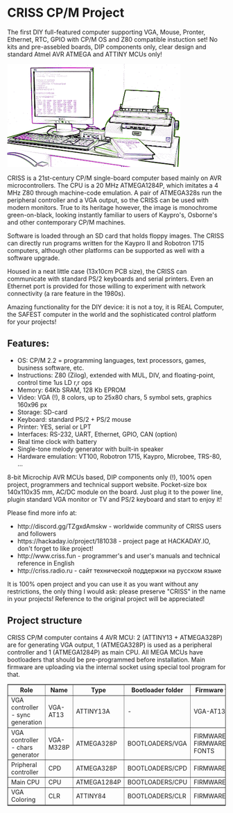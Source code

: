 <h1>CRISS CP/M Project</h1>

The first DIY full-featured computer supporting VGA, Mouse, Pronter, Ethernet, RTC, GPIO with CP/M OS and Z80 compatible instuction set! No kits and pre-assebled boards, DIP components only, clear design and standard Atmel AVR ATMEGA and ATTINY MCUs only!

<img src=criss_bw_draw.png>

CRISS is a 21st-century CP/M single-board computer based mainly on AVR microcontrollers. The CPU is a 20 MHz ATMEGA1284P, which imitates a 4 MHz Z80 through machine-code emulation. A pair of ATMEGA328s run the peripheral controller and a VGA output, so the CRISS can be used with modern monitors. True to its heritage however, the image is monochrome green-on-black, looking instantly familiar to users of Kaypro's, Osborne's and other contemporary CP/M machines.

Software is loaded through an SD card that holds floppy images. The CRISS can directly run programs written for the Kaypro II and Robotron 1715 computers, although other platforms can be supported as well with a software upgrade. 

Housed in a neat little case (13x10cm PCB size), the CRISS can communicate with standard PS/2 keyboards and serial printers. Even an Ethernet port is provided for those willing to experiment with network connectivity (a rare feature in the 1980s).

Amazing functionality for the DIY device: it is not a toy, it is REAL Computer, the SAFEST computer in the world and the sophisticated control platform for your projects!

<h2>Features:</h2>

<ul>
<li> OS: CP/M 2.2 = programming languages, text processors, games, business software, etc.
<li> Instructions: Z80 (Zilog), extended with MUL, DIV, and floating-point, control time 1us LD r,r ops
<li> Memory: 64Kb SRAM, 128 Kb EPROM
<li> Video: VGA (!), 8 colors, up to 25x80 chars, 5 symbol sets, graphics 160x96 px
<li> Storage: SD-card
<li> Keyboard: standard PS/2 + PS/2 mouse
<li> Printer: YES, serial or LPT
<li> Interfaces: RS-232, UART, Ethernet, GPIO, CAN (option)
<li> Real time clock with battery
<li> Single-tone melody generator with built-in speaker
<li> Hardware emulation: VT100, Robotron 1715, Kaypro, Microbee, TRS-80, ...
</ul>

8-bit Microchip AVR MCUs based, DIP components only (!), 100% open project, programmers and technical support website. Pocket-size box 140x110x35 mm, AC/DC module on the board. Just plug it to the power line, plugin standard VGA monitor or TV and PS/2 keyboard and start to enjoy it!

Please find more info at:
<ul>
<li> http://discord.gg/TZgxdAmskw - worldwide community of CRISS users and followers
<li> https://hackaday.io/project/181038 - project page at HACKADAY.IO, don't forget to like project!
<li> http://www.criss.fun - programmer's and user's manuals and technical reference in English
<li> http://criss.radio.ru - сайт технической поддержки на русском языке
</ul>

It is 100% open project and you can use it as you want without any restrictions, the only thing I would ask: please preserve "CRISS" in the name in your projects! Reference to the original project will be appreciated! 
  
<h2>Project structure</h2>

CRISS CP/M computer contains 4 AVR MCU: 2 (ATTINY13 + ATMEGA328P) are for generating VGA output, 1 (ATMEGA328P) is used as a peripheral controller and 1 (ATMEGA1284P) as main CPU. All MEGA MCUs have bootloaders that should be pre-programmed before installation. Main firmware are uploading via the internal socket using special tool program for that.

<table border=1>
  <tr><th>Role</th><th>Name</th><th>Type</th><th>Bootloader folder</th><th>Firmware folder</th><th>Comments</th></tr>
  <tr><td>VGA controller - sync generation</td><td>VGA-AT13</td><td>ATTINY13A</td><td>-</td><td>VGA-AT13</td><td></td></tr>
  <tr><td>VGA controller - chars generator</td><td>VGA-M328P</td><td>ATMEGA328P</td><td>BOOTLOADERS/VGA</td><td>FIRMWARE/VGA<br>FIRMWARE/VGA-FONTS</td><td></td></tr>
  <tr><td>Pripheral controller</td><td>CPD</td><td>ATMEGA328P</td><td>BOOTLOADERS/CPD</td><td>FIRMWARE/CPD</td><td></td></tr>
  <tr><td>Main CPU</td><td>CPU</td><td>ATMEGA1284P</td><td>BOOTLOADERS/CPU</td><td>FIRMWARE/CPU</td><td></td></tr>
  <tr><td>VGA Coloring</td><td>CLR</td><td>ATTINY84</td><td>BOOTLOADERS/CLR</td><td>FIRMWARE/CLR</td><td></td></tr>
</table>  

